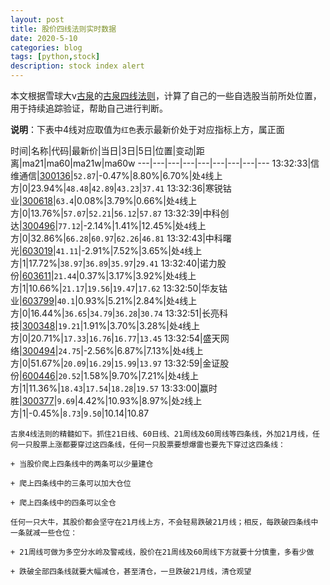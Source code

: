 ```yaml
---
layout: post
title: 股价四线法则实时数据
date: 2020-5-10
categories: blog
tags: [python,stock]
description: stock index alert
---
```



本文根据雪球大v[古泉](https://xueqiu.com/u/7148646888)的[古泉四线法则](https://xueqiu.com/7148646888/130498192)，计算了自己的一些自选股当前所处位置，用于持续追踪验证，帮助自己进行判断。

**说明**：下表中4线对应取值为`红色`表示最新价处于对应指标上方，属正面

时间|名称|代码|最新价|当日|3日|5日|位置|变动|距离|ma21|ma60|ma21w|ma60w
---|---|---|---|---|---|---|---|---
13:32:33|信维通信|[300136](https://xueqiu.com/S/SZ300136)|`52.87`|-0.47%|8.80%|6.70%|处`4`线上方|0|23.94%|`48.48`|`42.89`|`43.23`|`37.41`
13:32:36|寒锐钴业|[300618](https://xueqiu.com/S/SZ300618)|`63.4`|0.08%|3.79%|0.66%|处`4`线上方|0|13.76%|`57.07`|`52.21`|`56.12`|`57.87`
13:32:39|中科创达|[300496](https://xueqiu.com/S/SZ300496)|`77.12`|-2.14%|1.41%|12.45%|处`4`线上方|0|32.86%|`66.28`|`60.97`|`62.26`|`46.81`
13:32:43|中科曙光|[603019](https://xueqiu.com/S/SH603019)|`41.11`|-2.91%|7.52%|3.65%|处`4`线上方|1|17.72%|`38.97`|`36.89`|`35.97`|`29.41`
13:32:40|诺力股份|[603611](https://xueqiu.com/S/SH603611)|`21.44`|0.37%|3.17%|3.92%|处`4`线上方|1|10.66%|`21.17`|`19.56`|`19.47`|`17.62`
13:32:50|华友钴业|[603799](https://xueqiu.com/S/SH603799)|`40.1`|0.93%|5.21%|2.84%|处`4`线上方|0|16.44%|`36.65`|`34.79`|`36.28`|`30.74`
13:32:51|长亮科技|[300348](https://xueqiu.com/S/SZ300348)|`19.21`|1.91%|3.70%|3.28%|处`4`线上方|0|20.71%|`17.33`|`16.76`|`16.77`|`13.45`
13:32:54|盛天网络|[300494](https://xueqiu.com/S/SZ300494)|`24.75`|-2.56%|6.87%|7.13%|处`4`线上方|0|51.67%|`20.09`|`16.29`|`15.99`|`13.97`
13:32:59|金证股份|[600446](https://xueqiu.com/S/SH600446)|`20.52`|1.58%|9.70%|7.21%|处`4`线上方|1|11.36%|`18.43`|`17.54`|`18.28`|`19.57`
13:33:00|赢时胜|[300377](https://xueqiu.com/S/SZ300377)|`9.69`|4.42%|10.93%|8.97%|处`2`线上方|1|-0.45%|`8.73`|`9.50`|10.14|10.87

```
古泉4线法则的精髓如下。抓住21日线、60日线、21周线及60周线等四条线，外加21月线，任何一只股票上涨都要穿过这四条线，任何一只股票要想爆雷也要先下穿过这四条线：

+ 当股价爬上四条线中的两条可以少量建仓

+ 爬上四条线中的三条可以加大仓位

+ 爬上四条线中的四条可以全仓

任何一只大牛，其股价都会坚守在21月线上方，不会轻易跌破21月线；相反，每跌破四条线中一条就减一些仓位：

+ 21周线可做为多空分水岭及警戒线，股价在21周线及60周线下方就要十分慎重，多看少做

+ 跌破全部四条线就要大幅减仓，甚至清仓，一旦跌破21月线，清仓观望
```